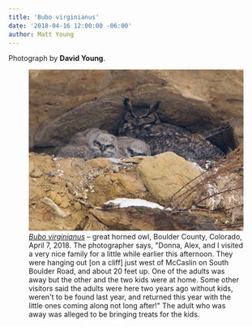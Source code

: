 ```yaml
---
title: 'Bubo virginianus'
date: '2018-04-16 12:00:00 -06:00'
author: Matt Young
---
```

Photograph by **David Young**.

<figure>
<img src="/uploads/2018/IMG_1167_Owls_600.jpg" alt="Great Horned Owls"/>
<figcaption>
<a href="https://www.allaboutbirds.org/guide/Great_Horned_Owl/overview"><i>Bubo virginianus</i></a> &ndash; great horned owl, Boulder County, Colorado, April 7, 2018. The photographer says, "Donna, Alex, and I visited a very nice family for a little while earlier this afternoon. They were hanging out [on a cliff] just west of McCaslin on South Boulder Road, and about 20 feet up. One of the adults was away but the other and the two kids were at home. Some other visitors said the adults were here two years ago without kids, weren't to be found last year, and returned this year with the little ones coming along not long after!" The adult who was away was alleged to be bringing treats for the kids.
</figcaption>
</figure>
